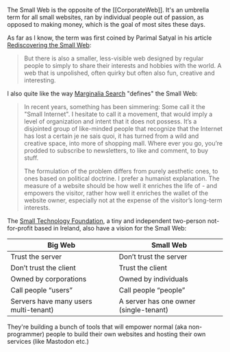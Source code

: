 The Small Web is the opposite of the [[CorporateWeb]]. It's an umbrella term for all small websites, ran by individual people out of passion, as opposed to making money, which is the goal of most sites these days.

As far as I know, the term was first coined by Parimal Satyal in his article [Rediscovering the Small Web](https://neustadt.fr/essays/the-small-web/):

> But there is also a smaller, less-visible web designed by regular people to simply to share their interests and hobbies with the world. A web that is unpolished, often quirky but often also fun, creative and interesting.

I also quite like the way [Marginalia Search](https://www.marginalia.nu/marginalia-search/about/) "defines" the Small Web:

> In recent years, something has been simmering: Some call it the "Small Internet". I hesitate to call it a movement, that would imply a level of organization and intent that it does not possess. It’s a disjointed group of like-minded people that recognize that the Internet has lost a certain je ne sais quoi, it has turned from a wild and creative space, into more of shopping mall. Where ever you go, you’re prodded to subscribe to newsletters, to like and comment, to buy stuff.
> 
> The formulation of the problem differs from purely aesthetic ones, to ones based on political doctrine. I prefer a humanist explanation. The measure of a website should be how well it enriches the life of - and empowers the visitor, rather how well it enriches the wallet of the website owner, especially not at the expense of the visitor’s long-term interests.

The [Small Technology Foundation](https://small-tech.org/research-and-development/), a tiny and independent two-person not-for-profit based in Ireland, also have a vision for the Small Web:

|Big Web|Small Web|
|---|---|
|Trust the server|Don’t trust the server|
|Don’t trust the client|Trust the client|
|Owned by corporations|Owned by individuals|
|Call people “users”|Call people “people”|
|Servers have many users multi-tenant)|A server has one owner (single-tenant)|

They're building a bunch of tools that will empower normal (aka non-programmer) people to build their own websites and hosting their own services (like Mastodon etc.)
